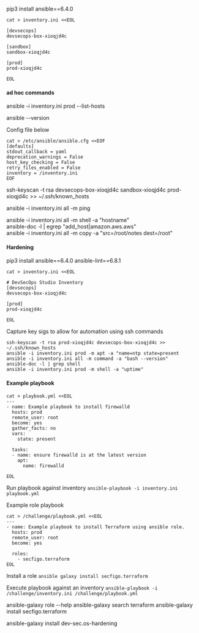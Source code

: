 pip3 install ansible==6.4.0  

```
cat > inventory.ini <<EOL

[devsecops]
devsecops-box-xioqjd4c

[sandbox]
sandbox-xioqjd4c

[prod]
prod-xioqjd4c

EOL
```
#### ad hoc commands 

ansible -i inventory.ini prod --list-hosts

ansible --version

Config file below
```
cat > /etc/ansible/ansible.cfg <<EOF
[defaults]
stdout_callback = yaml
deprecation_warnings = False
host_key_checking = False
retry_files_enabled = False
inventory = /inventory.ini
EOF
```

ssh-keyscan -t rsa devsecops-box-xioqjd4c sandbox-xioqjd4c prod-xioqjd4c >> ~/.ssh/known_hosts  

ansible -i inventory.ini all -m ping  

ansible -i inventory.ini all -m shell -a "hostname"  
ansible-doc -l | egrep "add_host|amazon.aws.aws"  
ansible -i inventory.ini all -m copy -a "src=/root/notes dest=/root"  
#### Hardening
pip3 install ansible==6.4.0 ansible-lint==6.8.1
```
cat > inventory.ini <<EOL

# DevSecOps Studio Inventory
[devsecops]
devsecops-box-xioqjd4c

[prod]
prod-xioqjd4c

EOL
```
Capture key sigs to allow for automation using ssh commands  
```
ssh-keyscan -t rsa prod-xioqjd4c devsecops-box-xioqjd4c >> ~/.ssh/known_hosts
ansible -i inventory.ini prod -m apt -a "name=ntp state=present
ansible -i inventory.ini all -m command -a "bash --version"
ansible-doc -l | grep shell
ansible -i inventory.ini prod -m shell -a "uptime"
```

#### Example playbook
```
cat > playbook.yml <<EOL
---
- name: Example playbook to install firewalld
  hosts: prod
  remote_user: root
  become: yes
  gather_facts: no
  vars:
    state: present

  tasks:
  - name: ensure firewalld is at the latest version
    apt:
      name: firewalld

EOL
```
Run playbook against inventory
`ansible-playbook -i inventory.ini playbook.yml`

Example role playbook
```
cat > /challenge/playbook.yml <<EOL
---
- name: Example playbook to install Terraform using ansible role.
  hosts: prod
  remote_user: root
  become: yes

  roles:
    - secfigo.terraform
EOL
```
Install a role
`ansible galaxy install secfigo.terraform`

Execute playbook against an inventory
`ansible-playbook -i /challenge/inventory.ini /challenge/playbook.yml`

ansible-galaxy role --help
ansible-galaxy search terraform
ansible-galaxy install secfigo.terraform

ansible-galaxy install dev-sec.os-hardening
